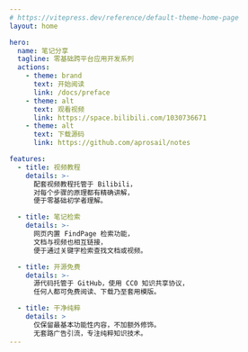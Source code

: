 ```yaml
---
# https://vitepress.dev/reference/default-theme-home-page
layout: home

hero:
  name: 笔记分享
  tagline: 零基础跨平台应用开发系列
  actions:
    - theme: brand
      text: 开始阅读
      link: /docs/preface
    - theme: alt
      text: 观看视频
      link: https://space.bilibili.com/1030736671
    - theme: alt
      text: 下载源码
      link: https://github.com/aprosail/notes

features:
  - title: 视频教程
    details: >-
      配套视频教程托管于 Bilibili，
      对每个步骤的原理都有精确讲解，
      便于零基础初学者理解。

  - title: 笔记检索
    details: >-
      网页内置 FindPage 检索功能，
      文档与视频也相互链接，
      便于通过关键字检索查找文档或视频。

  - title: 开源免费
    details: >-
      源代码托管于 GitHub，使用 CC0 知识共享协议，
      任何人都可免费阅读、下载乃至套用模版。

  - title: 干净纯粹
    details: >
      仅保留最基本功能性内容，不加额外修饰。
      无套路广告引流，专注纯粹知识技术。
---
```

